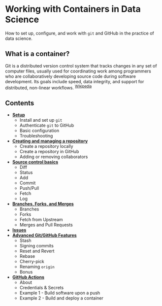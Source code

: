# Working with Containers in Data Science

How to set up, configure, and work with `git` and GitHub in the practice of data science.

## What is a container?

Git is a distributed version control system that tracks changes in any set of computer files, usually used for coordinating work among programmers who are collaboratively developing source code during software development. Its goals include speed, data integrity, and support for distributed, non-linear workflows. <sup>[Wikipedia](https://en.wikipedia.org/wiki/Git)</sup>

## Contents

- [**Setup**](docs/setup.md)
  - Install and set up `git`
  - Authenticate `git` to GitHub
  - Basic configuration
  - Troubleshooting
- [**Creating and managing a repository**](docs/creating-repositories.md)
  - Create a repository locally
  - Create a repository in GitHub
  - Adding or removing collaborators
- [**Source control basics**](docs/git-basics.md)
  - Diff
  - Status
  - Add
  - Commit
  - Push/Pull
  - Fetch
  - Log
- [**Branches, Forks, and Merges**](docs/forks-branches.md)
  - Branches
  - Forks
  - Fetch from Upstream
  - Merges and Pull Requests
- [**Issues**](04-github-issues.md)
- [**Advanced Git/GitHub Features**](docs/git-advanced.md)
  - Stash
  - Signing commits
  - Reset and Revert
  - Rebase
  - Cherry-pick
  - Renaming `origin`
  - Bonus
- [**GitHub Actions**](docs/github-actions.md)
  - About
  - Credentials & Secrets
  - Example 1 - Build software upon a push
  - Example 2 - Build and deploy a container
